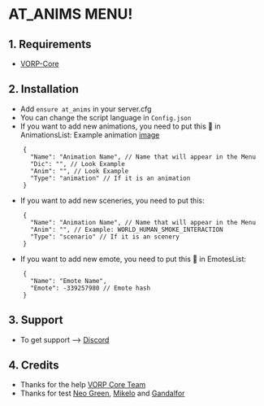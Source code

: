 # AT_ANIMS MENU!

## 1. Requirements

- [VORP-Core](https://github.com/VORPCORE/VORP-Core)

## 2. Installation

- Add ```ensure at_anims``` in your server.cfg
- You can change the script language in ```Config.json```
- If you want to add new animations, you need to put this 🔽 in AnimationsList:
Example animation [image](https://cdn.discordapp.com/attachments/731548283868282921/745282178325151744/Screenshot_320.png)
```
    {
      "Name": "Animation Name", // Name that will appear in the Menu
      "Dic": "", // Look Example
      "Anim": "", // Look Example
      "Type": "animation" // If it is an animation
    }
```
- If you want to add new sceneries, you need to put this:
```
    {
      "Name": "Animation Name", // Name that will appear in the Menu
      "Anim": "", // Example: WORLD_HUMAN_SMOKE_INTERACTION
      "Type": "scenario" // If it is an scenery
    }
```

- If you want to add new emote, you need to put this 🔽 in EmotesList:
```
    {
      "Name": "Emote Name",
      "Emote": -339257980 // Emote hash
    }
```
## 3. Support
- To get support --> [Discord](http://discord.vorpcore.com/)

## 4. Credits
- Thanks for the help [VORP Core Team](https://github.com/vorpcore)
- Thanks for test [Neo Green](https://github.com/NeoGaming22), [Mikelo](https://github.com/djmikelo) and [Gandalfor](https://github.com/Gandalfor)
